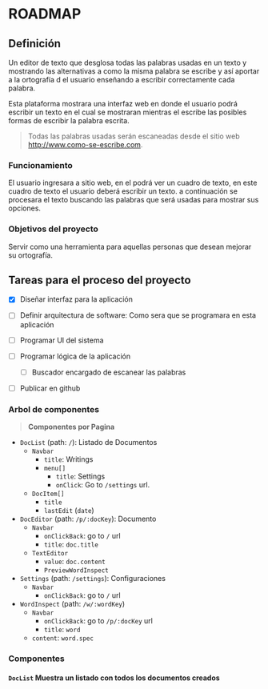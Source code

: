 # ROADMAP

## Definición

Un editor de texto que desglosa todas las palabras usadas en un texto y mostrando las alternativas a como la misma palabra se escribe y así aportar a la ortografía d el usuario enseñando a escribir correctamente cada palabra.

Esta plataforma mostrara una interfaz web en donde el usuario podrá escribir un texto en el cual se mostraran mientras el escribe las posibles formas de escribir la palabra escrita.

> Todas las palabras usadas serán escaneadas desde el sitio web <http://www.como-se-escribe.com>.

### Funcionamiento

El usuario ingresara a sitio web, en el podrá ver un cuadro de texto, en este cuadro de texto el usuario deberá escribir un texto. a continuación se procesara el texto buscando las palabras que será usadas para mostrar sus opciones.

### Objetivos del proyecto

Servir como una herramienta para aquellas personas que desean mejorar su ortografía.

## Tareas para el proceso del proyecto

- [x] Diseñar interfaz para la aplicación
- [ ] Definir arquitectura de software: Como sera que se programara en esta aplicación
- [ ] Programar UI del sistema
- [ ] Programar lógica de la aplicación
    - [ ] Buscador encargado de escanear las palabras
- [ ] Publicar en github


### Arbol de componentes

> __Componentes por Pagina__

* `DocList` (path: `/`): Listado de Documentos
    - `Navbar`
        + `title`: Writings
        + `menu[]`
            * `title`: Settings
            * `onClick`: Go to `/settings` url.
    - `DocItem[]`
        + `title`
        + `lastEdit` (`date`)
* `DocEditor` (path: `/p/:docKey`): Documento
    - `Navbar`
        + `onClickBack`: go to `/` url
        + `title`: `doc.title`
    - `TextEditor`
        + `value`: `doc.content`
        + `PreviewWordInspect`
* `Settings` (path: `/settings`): Configuraciones
    - `Navbar`
        + `onClickBack`: go to `/` url
* `WordInspect` (path: `/w/:wordKey`)
    - `Navbar`
        + `onClickBack`: go to `/p/:docKey` url
        + `title`: `word`
    - `content`: `word.spec`

### Componentes

#### `DocList` Muestra un listado con todos los documentos creados